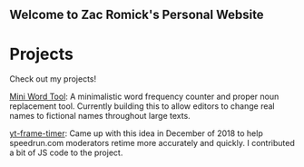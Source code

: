 ## Welcome to Zac Romick's Personal Website

# Projects

Check out my projects!

[Mini Word Tool](https://zromick.github.io/Mini-Word-Tool): A minimalistic word frequency counter and proper noun replacement tool. Currently building this to allow editors to change real names to fictional names throughout large texts.

[yt-frame-timer](https://slashinfty.github.io/yt-frame-timer/): Came up with this idea in December of 2018 to help speedrun.com moderators retime more accurately and quickly. I contributed a bit of JS code to the project.

